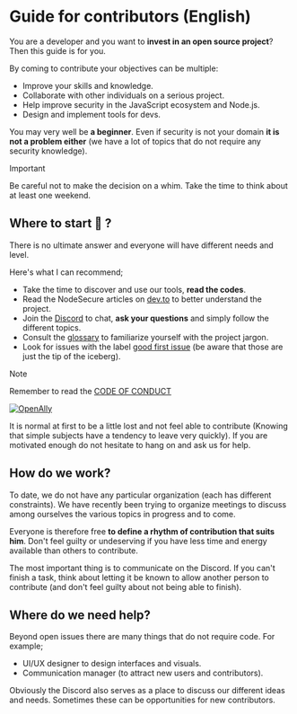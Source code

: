 # **Guide for contributors (English)**

You are a developer and you want to **invest in an open source project**? Then this guide is for you.

By coming to contribute your objectives can be multiple:

- Improve your skills and knowledge.
- Collaborate with other individuals on a serious project.
- Help improve security in the JavaScript ecosystem and Node.js.
- Design and implement tools for devs.

You may very well be **a beginner**. Even if security is not your domain **it is not a problem either** (we have a lot of topics that do not require any security knowledge).

> [!IMPORTANT]
> Be careful not to make the decision on a whim. Take the time to think about at least one weekend.

## **Where to start 🐤 ?**

There is no ultimate answer and everyone will have different needs and level.

Here's what I can recommend;

- Take the time to discover and use our tools, **read the codes**.
- Read the NodeSecure articles on [dev.to](https://dev.to/nodesecure) to better understand the project.
- Join the [Discord](https://discord.gg/4Wn8rjAtB4) to chat, **ask your questions** and simply follow the different topics.
- Consult the [glossary](../GLOSSARY.md) to familiarize yourself with the project jargon.
- Look for issues with the label [good first issue](https://github.com/search?q=org%3ANodeSecure++++++label%3A%22good+first+issue%22&type=issues&state=open) (be aware that those are just the tip of the iceberg).

> [!NOTE]
> Remember to read the [CODE OF CONDUCT](https://github.com/NodeSecure/Governance/blob/main/CODE_OF_CONDUCT.md)

[![OpenAlly](https://discordapp.com/api/guilds/640183220452720650/embed.png?style=banner2)](https://discord.gg/4Wn8rjAtB4)

It is normal at first to be a little lost and not feel able to contribute (Knowing that simple subjects have a tendency to leave very quickly). If you are motivated enough do not hesitate to hang on and ask us for help.

## **How do we work?**

To date, we do not have any particular organization (each has different constraints). We have recently been trying to organize meetings to discuss among ourselves the various topics in progress and to come.

Everyone is therefore free **to define a rhythm of contribution that suits him**. Don't feel guilty or undeserving if you have less time and energy available than others to contribute.

The most important thing is to communicate on the Discord. If you can't finish a task, think about letting it be known to allow another person to contribute (and don't feel guilty about not being able to finish).

## **Where do we need help?**

Beyond open issues there are many things that do not require code. For example;

- UI/UX designer to design interfaces and visuals.
- Communication manager (to attract new users and contributors).

Obviously the Discord also serves as a place to discuss our different ideas and needs. Sometimes these can be opportunities for new contributors.

